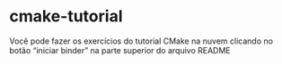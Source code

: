 # cmake-tutorial

Você pode fazer os exercícios do tutorial CMake na nuvem clicando no botão “iniciar binder” na parte superior do arquivo README

